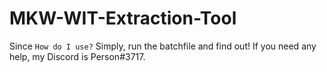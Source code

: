 # MKW-WIT-Extraction-Tool
Since `How do I use?` Simply, run the batchfile and find out! If you need any help, my Discord is Person#3717.